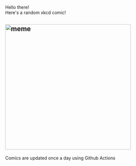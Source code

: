 Hello there! <br>Here's a random xkcd comic!<br>
## <img src="https://imgs.xkcd.com/comics/christmas_presents.png" alt="meme" width="400"/><br>
Comics are updated once a day using Github Actions